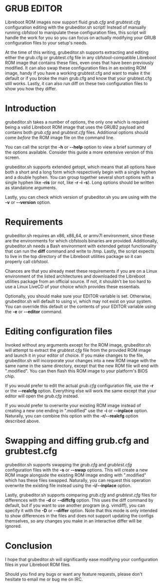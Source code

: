 GRUB EDITOR
===========

Libreboot ROM images now support fluid _grub.cfg_ and _grubtest.cfg_
configuration editing with the grubeditor.sh script! Instead of manually running
cbfstool to manipulate these configuration files, this script will handle the
work for you so you can focus on actually modifying your GRUB configuration
files to your setup's needs.

At the time of this writing, grubeditor.sh supports extracting and editing
either the grub.cfg or grubtest.cfg file in any cbfstool-compatible Libreboot
ROM image that contains these files, even ones that have been previously
modified. It can also swap these configuration files in an existing ROM image,
handy if you have a working grubtest.cfg and want to make it the default or if
you broke the main grub.cfg and know that your grubtest.cfg still works. Lastly,
it can also run diff on these two configuration files to show you how they
differ.

Introduction
============

grubeditor.sh takes a number of options, the only one which is required being a
valid Libreboot ROM image that uses the GRUB2 payload and contains both
_grub.cfg_ and _grubtest.cfg_ files. Additional options should come _before_ the
ROM image file on the command line.

You can call the script the **-h** or **--help** option to view a brief summary
of the options available. Consider this guide a more extensive version of this
screen.

grubeditor.sh supports extended getopt, which means that all options have both a
short and a long form which respectively begin with a single hyphen and a double
hyphen. You can group together several short options with a single hyphen like
**-ris** (or not, like **-r -i -s**). Long options should be written as
standalone arguments.
 
Lastly, you can check which version of grubeditor.sh you are using with the
**-v** or **--version** option.

Requirements
============

grubeditor.sh requires an x86, x86_64, or armv7l environment, since these are
the environments for which cbfstools binaries are provided. Additionally,
grubeditor.sh needs a Bash environment with extended getopt functionality that
can run the **diff** command and write to /tmp. Lastly, the script expects to
live in the top directory of the Libreboot utilities package so it can properly
call cbfstool.

Chances are that you already meet these requirements if you are on a Linux
environment of the listed architectures and downloaded the Libreboot utilities
package from an official source. If not, it shouldn't be too hard to use a
Linux LiveCD of your choice which provides these essentials.

Optionally, you should make sure your EDITOR variable is set. Otherwise,
grubeditor.sh will default to using vi, which may not exist on your system. You
can override this default or the contents of your EDITOR variable using the
**-e** or **--editor** command.

Editing configuration files
===========================

Invoked without any arguments except for the ROM image, grubeditor.sh will
attempt to extract the _grubtest.cfg_ file from the provided ROM image and
launch it in your editor of choice. If you make changes to the file,
grubeditor.sh will incorporate your changes into a new ROM image with the same
name in the same directory, except that the new ROM file will end with
".modified". You can then flash this ROM image to your platform's BIOS chip.

If you would prefer to edit the actual _grub.cfg_ configuration file, use the
**-r** or the **--realcfg** option. Everything else will work the same except
that your editor will open the _grub.cfg_ instead.

If you would prefer to overwrite your existing ROM image instead of creating a
new one ending in ".modified" use the **-i** or **--inplace** option.
Naturally, you can combine this option with the **-r/--realcfg** option
described above.

Swapping and diffing grub.cfg and grubtest.cfg
==============================================

grubeditor.sh supports swapping the _grub.cfg_ and _grubtest.cfg_ configuration
files with the **-s** or **--swap** options. This will create a new ROM image
alongside the existing ROM image ending with ".modified" which has these files
swapped. Naturally, you can request this operation overwrite the existing file
instead using the **-i/--inplace** option.

Lastly, grubeditor.sh supports comparing _grub.cfg_ and _grubtest.cfg_ files for
differences with the **-d** or **--diffcfg** option. This uses the diff command
by default, but if you want to use another program (e.g. vimdiff), you can
specify it with the **-D** or **--differ** option. Note that this mode is only
intended to show differences in the files and does not support updating the
configs themselves, so any changes you make in an interactive differ will be
ignored.

Conclusion
==========

I hope that grubeditor.sh will significantly ease modifying your configuration
files in your Libreboot ROM files.

Should you find any bugs or want any feature requests, please don't hesitate to
email me or bug me on IRC.

